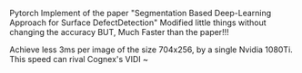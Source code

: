 
Pytorch Implement of the paper "Segmentation Based Deep-Learning Approach for Surface DefectDetection"
Modified little things without changing the accuracy
BUT, Much Faster than the paper!!!

Achieve less 3ms per image of the size 704x256, by a single Nvidia 1080Ti. This speed can rival Cognex's VIDI ~ 

 

